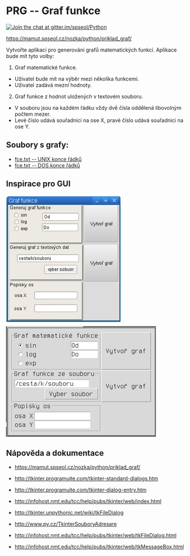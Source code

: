 # PRG -- Graf funkce

[![Join the chat at gitter.im/spseol/Python](https://badges.gitter.im/spseol/PRG-No.svg)](https://gitter.im/spseol/Python?utm_source=share-link&utm_medium=link&utm_campaign=share-link)

<https://mamut.spseol.cz/nozka/python/priklad_graf/>


Vytvořte aplikaci pro generování grafů matematických funkcí.
Aplikace bude mít tyto volby:

1. Graf matematické funkce.
  * Uživatel bude mít na výběr mezi několika funkcemi.
  * Uživatel zadává mezní hodnoty.
2. Graf funkce z hodnot uložených v textovém souboru.
  * V souboru jsou na každém řádku vždy dvě čísla oddělená libovolným počtem mezer.
  * Levé číslo udává souřadnici na ose X, pravé číslo udává souřadnici na ose Y.

## Soubory s grafy:

* [fce.txt -- UNIX konce řádků](fce.txt)
* [fce.txt -- DOS konce řádků](fce-dos.txt)

## Inspirace pro GUI

![](grafy.png)
![](grafytk.png)

## Nápověda a dokumentace

* <https://mamut.spseol.cz/nozka/python/priklad_graf/>

* <http://tkinter.programujte.com/tkinter-standard-dialogs.htm>
* <http://tkinter.programujte.com/tkinter-dialog-entry.htm>
* <http://infohost.nmt.edu/tcc/help/pubs/tkinter/web/index.html>
* <http://tkinter.unpythonic.net/wiki/tkFileDialog>
* <http://www.py.cz/TkinterSouboryAdresare>
* <http://infohost.nmt.edu/tcc/help/pubs/tkinter/web/tkFileDialog.html>
* <http://infohost.nmt.edu/tcc/help/pubs/tkinter/web/tkMessageBox.html>
